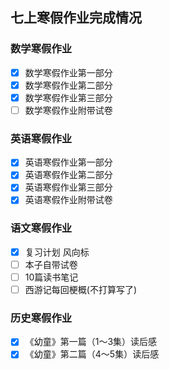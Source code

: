 ## 七上寒假作业完成情况
### 数学寒假作业
- [x] 数学寒假作业第一部分
- [x] 数学寒假作业第二部分
- [x] 数学寒假作业第三部分
- [ ] 数学寒假作业附带试卷
### 英语寒假作业
- [x] 英语寒假作业第一部分
- [x] 英语寒假作业第二部分
- [x] 英语寒假作业第三部分
- [x] 英语寒假作业附带试卷
### 语文寒假作业
- [x] 复习计划 风向标
- [ ] 本子自带试卷
- [ ] 10篇读书笔记
- [ ] 西游记每回梗概(不打算写了)
### 历史寒假作业
- [x] 《幼童》第一篇（1～3集）读后感
- [x] 《幼童》第二篇（4～5集）读后感
